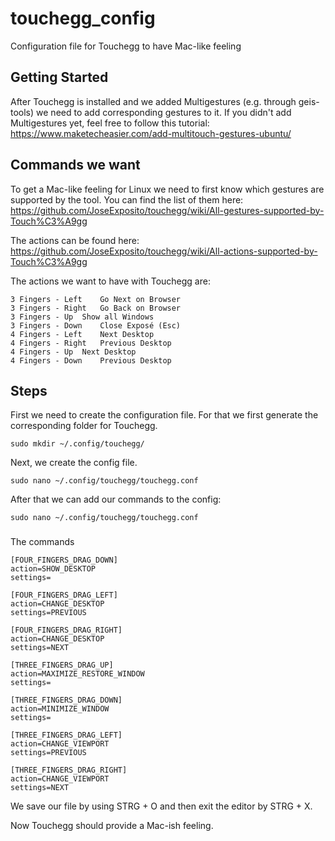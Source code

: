 # touchegg_config
Configuration file for Touchegg to have Mac-like feeling

## Getting Started

After Touchegg is installed and we added Multigestures (e.g. through geis-tools) we need to add corresponding gestures to it. If you didn't add Multigestures yet, feel free to follow this tutorial: https://www.maketecheasier.com/add-multitouch-gestures-ubuntu/

## Commands we want

To get a Mac-like feeling for Linux we need to first know which gestures are supported by the tool. You can find the list of them here: https://github.com/JoseExposito/touchegg/wiki/All-gestures-supported-by-Touch%C3%A9gg

The actions can be found here: https://github.com/JoseExposito/touchegg/wiki/All-actions-supported-by-Touch%C3%A9gg


The actions we want to have with Touchegg are:
```
3 Fingers - Left	Go Next on Browser
3 Fingers - Right	Go Back on Browser
3 Fingers - Up	Show all Windows
3 Fingers - Down	Close Exposé (Esc)
4 Fingers - Left	Next Desktop
4 Fingers - Right	Previous Desktop
4 Fingers - Up	Next Desktop
4 Fingers - Down	Previous Desktop
```

## Steps

First we need to create the configuration file. For that we first generate the corresponding folder for Touchegg.
```
sudo mkdir ~/.config/touchegg/
```
Next, we create the config file.
```
sudo nano ~/.config/touchegg/touchegg.conf
```
After that we can add our commands to the config:
```
sudo nano ~/.config/touchegg/touchegg.conf
```
###
The commands

```
[FOUR_FINGERS_DRAG_DOWN]
action=SHOW_DESKTOP
settings=

[FOUR_FINGERS_DRAG_LEFT]
action=CHANGE_DESKTOP
settings=PREVIOUS

[FOUR_FINGERS_DRAG_RIGHT]
action=CHANGE_DESKTOP
settings=NEXT

[THREE_FINGERS_DRAG_UP]
action=MAXIMIZE_RESTORE_WINDOW
settings=

[THREE_FINGERS_DRAG_DOWN]
action=MINIMIZE_WINDOW
settings=  

[THREE_FINGERS_DRAG_LEFT]
action=CHANGE_VIEWPORT
settings=PREVIOUS

[THREE_FINGERS_DRAG_RIGHT]
action=CHANGE_VIEWPORT
settings=NEXT
```

We save our file by using STRG + O and then exit the editor by STRG + X.

Now Touchegg should provide a Mac-ish feeling. 

